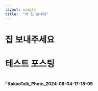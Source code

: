 ```yaml
---
layout: single
title:  "아 집 보내줘"
---
```


# 집 보내주세요

# 테스트 포스팅

# <img src="/Users/kcw/git_blog/zipgagosipu.github.io/Images/2024-08-04-first/KakaoTalk_Photo_2024-08-04-17-18-05.jpeg" alt="KakaoTalk_Photo_2024-08-04-17-18-05" style="zoom:50%;" />
